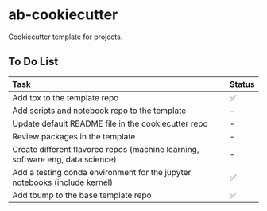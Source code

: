 # ab-cookiecutter

Cookiecutter template for projects.

## To Do List
Task | Status 
:------------ | :-------------
Add tox to the template repo | :white_check_mark: 
Add scripts and notebook repo to the template | - 
Update default README file in the cookiecutter repo | - 
Review packages in the template | - 
Create different flavored repos (machine learning, software eng, data science) | - 
Add a testing conda environment for the jupyter notebooks (include kernel) | :white_check_mark: 
Add tbump to the base template repo | :white_check_mark:
